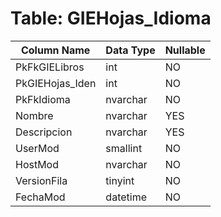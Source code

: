 # Table: GIEHojas_Idioma

| Column Name | Data Type | Nullable |
|-------------|-----------|----------|
| PkFkGIELibros | int | NO |
| PkGIEHojas_Iden | int | NO |
| PkFkIdioma | nvarchar | NO |
| Nombre | nvarchar | YES |
| Descripcion | nvarchar | YES |
| UserMod | smallint | NO |
| HostMod | nvarchar | NO |
| VersionFila | tinyint | NO |
| FechaMod | datetime | NO |
